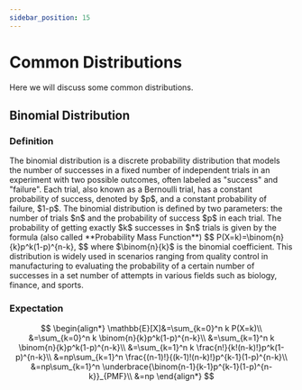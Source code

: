 ```yaml
---
sidebar_position: 15
---
```

# Common Distributions

Here we will discuss some common distributions.

## Binomial Distribution

### Definition
<div style={{ textAlign: 'justify' }}>
The binomial distribution is a discrete probability distribution that models the number of successes in a fixed number of independent trials in an experiment with two possible outcomes, often labeled as "success" and "failure". Each trial, also known as a Bernoulli trial, has a constant probability of success, denoted by $p$, and a constant probability of failure, $1-p$. The binomial distribution is defined by two parameters: the number of trials $n$ and the probability of success $p$ in each trial. The probability of getting exactly $k$ successes in $n$ trials is given by the formula (also called **Probability Mass Function**)
$$
P(X=k)=\binom{n}{k}p^k(1-p)^{n-k},
$$
where $\binom{n}{k}$ is the binomial coefficient. This distribution is widely used in scenarios ranging from quality control in manufacturing to evaluating the probability of a certain number of successes in a set number of attempts in various fields such as biology, finance, and sports.
</div>

### Expectation

$$
\begin{align*}
    \mathbb{E}[X]&=\sum_{k=0}^n k P(X=k)\\
    &=\sum_{k=0}^n k \binom{n}{k}p^k(1-p)^{n-k}\\
    &=\sum_{k=1}^n k \binom{n}{k}p^k(1-p)^{n-k}\\
    &=\sum_{k=1}^n k \frac{n!}{k!(n-k)!}p^k(1-p)^{n-k}\\
    &=np\sum_{k=1}^n \frac{(n-1)!}{(k-1)!(n-k)!}p^{k-1}(1-p)^{n-k}\\
    &=np\sum_{k=1}^n \underbrace{\binom{n-1}{k-1}p^{k-1}(1-p)^{n-k}}_{PMF}\\
    &=np
\end{align*}
$$